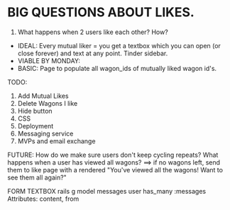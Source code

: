 # BIG QUESTIONS ABOUT LIKES.

1. What happens when 2 users like each other? How?

- IDEAL: Every mutual liker = you get a textbox which you can open (or close forever) and text at any point. Tinder sidebar.
- VIABLE BY MONDAY: 
- BASIC: Page to populate all wagon_ids of mutually liked wagon id's.

TODO:
1) Add Mutual Likes
2) Delete Wagons I like
3) Hide button
4) CSS
5) Deployment
6) Messaging service
7) MVPs and email exchange

FUTURE: How do we make sure users don't keep cycling repeats? What happens when a user has viewed all wagons? ==> if no wagons left, send them to like page with a rendered "You've viewed all the wagons! Want to see them all again?"


FORM TEXTBOX
rails g model messages
user has_many :messages
Attributes: content, from
